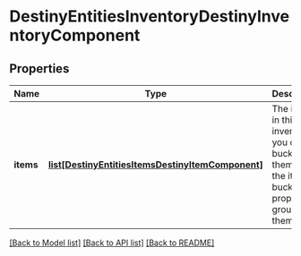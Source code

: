 # DestinyEntitiesInventoryDestinyInventoryComponent

## Properties
Name | Type | Description | Notes
------------ | ------------- | ------------- | -------------
**items** | [**list[DestinyEntitiesItemsDestinyItemComponent]**](DestinyEntitiesItemsDestinyItemComponent.md) | The items in this inventory.  If you care to bucket them, use the item&#39;s bucketHash property to group  them. | [optional] 

[[Back to Model list]](../README.md#documentation-for-models) [[Back to API list]](../README.md#documentation-for-api-endpoints) [[Back to README]](../README.md)


